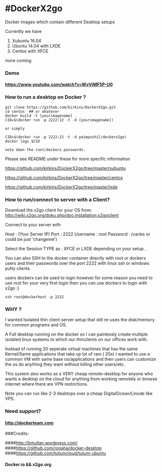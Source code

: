 
#DockerX2go
==========

Docker images which contain different Desktop setups 

Currently we have

1. Xubuntu 16.04 
2. Ubuntu 14.04 with LXDE 
3. Centos with XFCE

more coming 

### Demo

#### https://www.youtube.com/watch?v=WvVjMF5P-U0


### How to run a desktop on Docker ?

```
git clone https://github.com/kirkins/DockerX2go.git 
cd centos  ## or whatever
docker build -t [yourimagename] .
CID=$(docker run -p 2222:22 -t -d [yourimagename])

or simply 

CID=$(docker run -p 2222:22 -t -d paimpozhil/dockerx2go)
docker logs $CID

note down the root/dockerx passwords.
```

Please see README under these for more specific information

https://github.com/kirkins/DockerX2go/tree/master/xubuntu

https://github.com/kirkins/DockerX2go/tree/master/centos

https://github.com/kirkins/DockerX2go/tree/master/lxde

### How to run/connect to server with a Client?

Download the x2go client for your OS from:
http://wiki.x2go.org/doku.php/doc:installation:x2goclient

Connect to your server with 

Host : (Your Server IP)
Port : 2222
Username : root 
Password : (varies or could be just 'changeme')

Select the Session TYPE as : XFCE or LXDE depending on your setup . 

You can also SSH to the docker container directly with root or dockerx users and their passwords over the port 2222 with linux ssh or windows putty clients.

users dockerx can be used to login however for some reason you need to use root for your very first login then you can use dockerx to login with x2go :)

```
ssh root@dockerhost -p 2222
```

### WHY ?

I wanted Isolated thin client server setup that still re-uses the disk/memory for common programs and OS.

A Full desktop running on the docker so I can painlessly create multiple isolated linux systems to which our thinclients on our offices work with.

Instead of running 20 seperate virtual machines that has the same Kernel/Same applications that take up lot of ram ( 20x) I wanted to use a common VM with same base os/applications and then users can customize the os do anything they want without killing other users/etc.

This system also works as a VERY cheap remote-desktop for anyone who wants a desktop on the cloud for anything from working remotely or browse internet where there are VPN restrictions.

Note you can run like 2-3 desktops over a cheap DigitalOcean/Linode like VPS.


### Need support?

#### http://dockerteam.com

###Credits:

####http://bmullan.wordpress.com/
####https://github.com/rogaha/docker-desktop
####https://github.com/tutumcloud/tutum-ubuntu

#### Docker.io && x2go.org
